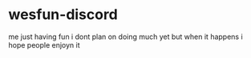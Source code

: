 # wesfun-discord
me just having fun
i dont plan on doing much yet but when it happens i hope people enjoyn it
